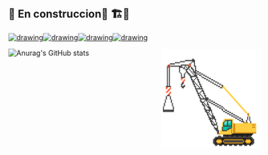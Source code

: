 ## 🚧 En construccion🚧 🏗️👷   

<a href="https://5155414.fs1.hubspotusercontent-na1.net/hub/5155414/hubfs/Near-Logo-with-(TM)-1.png?quality=high"><img src="https://github.com/images/mona-whisper.gif" alt="drawing" width="50"/></a><a href="https://t4.ftcdn.net/jpg/02/37/58/57/360_F_237585799_VgM07FYcIYjubjFyB4lLXtOkdZWQyjQJ.jpg"><img src="https://github.com/images/mona-whisper.gif" alt="drawing" width="50"/></a><a href="https://3.bp.blogspot.com/-McPUYF_Kbwk/V9BQKFpmHnI/AAAAAAAAByw/5ObkLgcOIOM9squuvhumvCdmmZUljhn-wCLcB/w1200-h630-p-k-no-nu/1420449545-teresa-heinz-kerry-quote-just-a-little-bit-more.jpg"><img src="https://github.com/images/mona-whisper.gif" alt="drawing" width="50"></a><a href="https://www.youtube.com/watch?v=xvFZjo5PgG0"><img src="https://manciniworldwide.com/wp-content/uploads/2019/02/invisible-png.png" alt="drawing" width="50"/></a>

<img align="right" width="200" height="200" src="https://github.com/FerLS/FerLS/blob/main/grua.gif">



![Anurag's GitHub stats](https://github-readme-stats.vercel.app/api?username=FerLS&show_icons=true&theme=transparent\&rank_icon=github)


<!--


**FerLS/FerLS** is a ✨ _special_ ✨ repository because its `README.md` (this file) appears on your GitHub profile.

Here are some ideas to get you started:

- 🔭 I’m currently working on ...
- 🌱 I’m currently learning ...
- 👯 I’m looking to collaborate on ...
- 🤔 I’m looking for help with ...
- 💬 Ask me about ...
- 📫 How to reach me: ...
- 😄 Pronouns: ...
- ⚡ Fun fact: ...
-->
